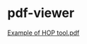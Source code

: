 # pdf-viewer
[Example of HOP tool.pdf](https://github.com/user-attachments/files/22507234/Example.of.HOP.tool.pdf)
